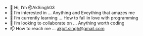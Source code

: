 - 👋 Hi, I’m @AkSingh03
- 👀 I’m interested in ... Anything and Eveything that amazes me
- 🌱 I’m currently learning ... How to fall in love with programming 
- 💞️ I’m looking to collaborate on ... Anything worth coding
- 📫 How to reach me ... akjot.singh@gmail.com

<!---
AkSingh03/AkSingh03 is a ✨ special ✨ repository because its `README.md` (this file) appears on your GitHub profile.
You can click the Preview link to take a look at your changes.
--->
